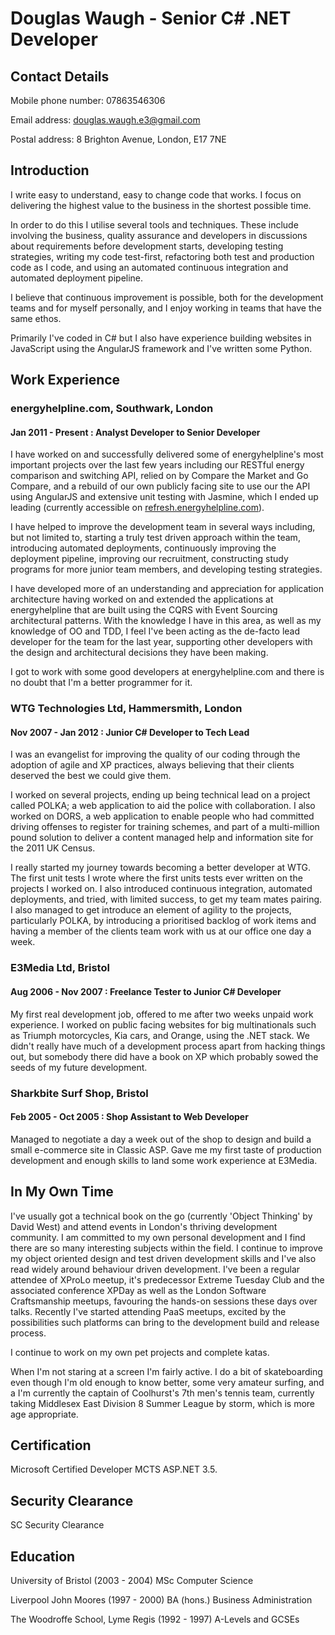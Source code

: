 # Douglas Waugh - Senior C# .NET Developer

## Contact Details

Mobile phone number: 07863546306

Email address: douglas.waugh.e3@gmail.com

Postal address: 8 Brighton Avenue, London, E17 7NE

## Introduction

I write easy to understand, easy to change code that works.  I focus on delivering the highest value to the business in the shortest possible time.

In order to do this I utilise several tools and techniques.  These include involving the business, quality assurance and developers in discussions about requirements before development starts, developing testing strategies, writing my code test-first, refactoring both test and production code as I code, and using an automated continuous integration and automated deployment pipeline.

I believe that continuous improvement is possible, both for the development teams and for myself personally, and I enjoy working in teams that have the same ethos.

Primarily I've coded in C# but I also have experience building websites in JavaScript using the AngularJS framework and I've written some Python.

## Work Experience

### energyhelpline.com, Southwark, London

#### Jan 2011 - Present : Analyst Developer to Senior Developer

I have worked on and successfully delivered some of energyhelpline's most important projects over the last few years including our RESTful energy comparison and switching API, relied on by Compare the Market and Go Compare, and a rebuild of our own publicly facing site to use our the API using AngularJS and extensive unit testing with Jasmine, which I ended up leading (currently accessible on [refresh.energyhelpline.com](https://refresh.energyhelpline.com)).

I have helped to improve the development team in several ways including, but not limited to, starting a truly test driven approach within the team, introducing automated deployments, continuously improving the deployment pipeline, improving our recruitment, constructing study programs for more junior team members, and developing testing strategies.

I have developed more of an understanding and appreciation for application architecture having worked on and extended the applications at energyhelpline that are built using the CQRS with Event Sourcing architectural patterns.  With the knowledge I have in this area, as well as my knowledge of OO and TDD, I feel I've been acting as the de-facto lead developer for the team for the last year, supporting other developers with the design and architectural decisions they have been making.

I got to work with some good developers at energyhelpline.com and there is no doubt that I'm a better programmer for it.  

### WTG Technologies Ltd, Hammersmith, London

#### Nov 2007 - Jan 2012 : Junior C# Developer to Tech Lead

I was an evangelist for improving the quality of our coding through the adoption of agile and XP practices, always believing that their clients deserved the best we could give them.

I worked on several projects, ending up being technical lead on a project called POLKA; a web application to aid the police with collaboration.  I also worked on DORS, a web application to enable people who had committed driving offenses to register for training schemes, and part of a multi-million pound solution to deliver a content managed help and information site for the 2011 UK Census.

I really started my journey towards becoming a better developer at WTG.  The first unit tests I wrote where the first units tests ever written on the projects I worked on.  I also introduced continuous integration, automated deployments, and tried, with limited success, to get my team mates pairing.  I also managed to get introduce an element of agility to the projects, particularly POLKA, by introducing a prioritised backlog of work items and having a member of the clients team work with us at our office one day a week.

### E3Media Ltd, Bristol

#### Aug 2006 - Nov 2007 : Freelance Tester to Junior C# Developer

My first real development job, offered to me after two weeks unpaid work experience.  I worked on public facing websites for big multinationals such as Triumph motorcycles, Kia cars, and Orange, using the .NET stack.  We didn't really have much of a development process apart from hacking things out, but somebody there did have a book on XP which probably sowed the seeds of my future development.

### Sharkbite Surf Shop, Bristol

#### Feb 2005 - Oct 2005 : Shop Assistant to Web Developer

Managed to negotiate a day a week out of the shop to design and build a small e-commerce site in Classic ASP.  Gave me my first taste of production development and enough skills to land some work experience at E3Media.

## In My Own Time

I've usually got a technical book on the go (currently 'Object Thinking' by David West) and attend events in London's thriving development community.  I am committed to my own personal development and I find there are so many interesting subjects within the field.  I continue to improve my object oriented design and test driven development skills and I've also read widely around behaviour driven development.  I've been a regular attendee of XProLo meetup, it's predecessor Extreme Tuesday Club and the associated conference XPDay as well as the London Software Craftsmanship meetups, favouring the hands-on sessions these days over talks.  Recently I've started attending PaaS meetups, excited by the possibilities such platforms can bring to the development build and release process.

I continue to work on my own pet projects and complete katas.

When I'm not staring at a screen I'm fairly active.  I do a bit of skateboarding even though I'm old enough to know better, some very amateur surfing, and a I'm currently the captain of Coolhurst's 7th men's tennis team, currently taking Middlesex East Division 8 Summer League by storm, which is more age appropriate.

## Certification

Microsoft Certified Developer MCTS ASP.NET 3.5.

## Security Clearance

SC Security Clearance

## Education

University of Bristol (2003 - 2004) MSc Computer Science

Liverpool John Moores (1997 - 2000) BA (hons.) Business Administration

The Woodroffe School, Lyme Regis (1992 - 1997) A-Levels and GCSEs

